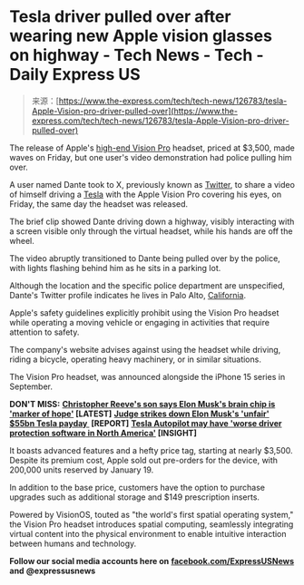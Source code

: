 <!--yml
category: 未分类
date: 2024-05-27 14:36:27
-->

# Tesla driver pulled over after wearing new Apple vision glasses on highway - Tech News - Tech - Daily Express US

> 来源：[https://www.the-express.com/tech/tech-news/126783/tesla-Apple-Vision-pro-driver-pulled-over](https://www.the-express.com/tech/tech-news/126783/tesla-Apple-Vision-pro-driver-pulled-over)

The release of Apple's [high-end Vision Pro](https://www.express.co.uk/life-style/science-technology/1862319/Apple-Vision-Pro-release) headset, priced at $3,500, made waves on Friday, but one user's video demonstration had police pulling him over.

A user named Dante took to X, previously known as [Twitter](/latest/twitter), to share a video of himself driving a [Tesla](/latest/tesla) with the Apple Vision Pro covering his eyes, on Friday, the same day the headset was released.

The brief clip showed Dante driving down a highway, visibly interacting with a screen visible only through the virtual headset, while his hands are off the wheel.

The video abruptly transitioned to Dante being pulled over by the police, with lights flashing behind him as he sits in a parking lot.

Although the location and the specific police department are unspecified, Dante's Twitter profile indicates he lives in Palo Alto, [California](https://www.the-express.com/latest/california).

Apple's safety guidelines explicitly prohibit using the Vision Pro headset while operating a moving vehicle or engaging in activities that require attention to safety.

The company's website advises against using the headset while driving, riding a bicycle, operating heavy machinery, or in similar situations.

The Vision Pro headset, was announced alongside the iPhone 15 series in September.

**DON'T MISS:** **[Christopher Reeve's son says Elon Musk's brain chip is 'marker of hope'](/entertainment/celebrity-news/126277/Christopher-Reeve-son-Will-Reeve-Elon-Musk-brain-chip-Neuralink) [LATEST]** **[Judge strikes down Elon Musk's 'unfair' $55bn Tesla payday ](/news/politics/126243/elon-musk-tesla-payday-55-billion-stocks) [REPORT]** **[Tesla Autopilot may have 'worse driver protection software in North America'](/lifestyle/cars/126169/elon-musk-tesla-autopilot-driver-protection-software) [INSIGHT]**

It boasts advanced features and a hefty price tag, starting at nearly $3,500\. Despite its premium cost, Apple sold out pre-orders for the device, with 200,000 units reserved by January 19.

In addition to the base price, customers have the option to purchase upgrades such as additional storage and $149 prescription inserts.

Powered by VisionOS, touted as "the world's first spatial operating system," the Vision Pro headset introduces spatial computing, seamlessly integrating virtual content into the physical environment to enable intuitive interaction between humans and technology.

**Follow our social media accounts here on** [**facebook.com/ExpressUSNews**](http://facebook.com/ExpressUSNews) **and** **@expressusnews**